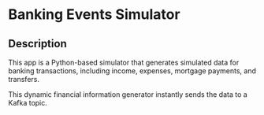# Banking Events Simulator

## Description
This app is a Python-based simulator that generates simulated data for banking transactions, including income, expenses, mortgage payments, and transfers.

This dynamic financial information generator instantly sends the data to a Kafka topic.